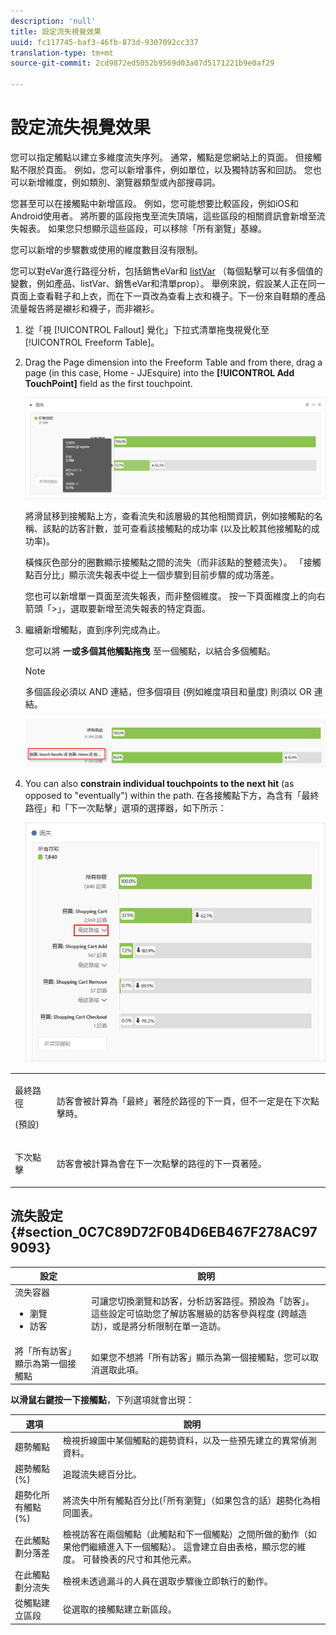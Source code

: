 ```yaml
---
description: 'null'
title: 設定流失視覺效果
uuid: fc117745-baf3-46fb-873d-9307092cc337
translation-type: tm+mt
source-git-commit: 2cd9872ed5052b9569d03a07d5171221b9e0af29

---
```



# 設定流失視覺效果

您可以指定觸點以建立多維度流失序列。 通常，觸點是您網站上的頁面。 但接觸點不限於頁面。 例如，您可以新增事件，例如單位，以及獨特訪客和回訪。 您也可以新增維度，例如類別、瀏覽器類型或內部搜尋詞。

您甚至可以在接觸點中新增區段。 例如，您可能想要比較區段，例如iOS和Android使用者。 將所要的區段拖曳至流失頂端，這些區段的相關資訊會新增至流失報表。 如果您只想顯示這些區段，可以移除「所有瀏覽」基線。

您可以新增的步驟數或使用的維度數目沒有限制。

您可以對eVar進行路徑分析，包括銷售eVar和 [listVar](https://marketing.adobe.com/resources/help/zh_TW/sc/implement/listN.html) （每個點擊可以有多個值的變數，例如產品、listVar、銷售eVar和清單prop）。 舉例來說，假設某人正在同一頁面上查看鞋子和上衣，而在下一頁改為查看上衣和襪子。下一份來自鞋類的產品流量報告將是襯衫和襪子，而非襯衫。

1. 從「視 [!UICONTROL Fallout] 覺化」下拉式清單拖曳視覺化至 [!UICONTROL Freeform Table]。

1. Drag the Page dimension into the Freeform Table and from there, drag a page (in this case, Home - JJEsquire) into the **[!UICONTROL Add TouchPoint]** field as the first touchpoint.

   ![](assets/fallout1.png)

   將滑鼠移到接觸點上方，查看流失和該層級的其他相關資訊，例如接觸點的名稱、該點的訪客計數，並可查看該接觸點的成功率 (以及比較其他接觸點的成功率)。

   橫條灰色部分的圈數顯示接觸點之間的流失（而非該點的整體流失）。 「接觸點百分比」顯示流失報表中從上一個步驟到目前步驟的成功落差。

   您也可以新增單一頁面至流失報表，而非整個維度。 按一下頁面維度上的向右箭頭「>」，選取要新增至流失報表的特定頁面。

1. 繼續新增觸點，直到序列完成為止。

   您可以將 **一或多個其他觸點拖曳** 至一個觸點，以結合多個觸點。

   >[!NOTE]
   >
   >多個區段必須以 AND 連結，但多個項目 (例如維度項目和量度) 則須以 OR 連結。

   ![](assets/multiple_obj_touchpoint.png)

1. You can also **constrain individual touchpoints to the next hit** (as opposed to &quot;eventually&quot;) within the path. 在各接觸點下方，為含有「最終路徑」和「下一次點擊」選項的選擇器，如下所示：

   ![](assets/next-hit-eventually.png)

<table id="table_A91D99D9364B41929CC5A5BC907E8985"> 
 <tbody> 
  <tr> 
   <td colname="col1"> <p>最終路徑 </p> <p>(預設) </p> </td> 
   <td colname="col2"> <p>訪客會被計算為「最終」著陸於路徑的下一頁，但不一定是在下次點擊時。 </p> </td> 
  </tr> 
  <tr> 
   <td colname="col1"> <p>下次點擊 </p> </td> 
   <td colname="col2"> <p>訪客會被計算為會在下一次點擊的路徑的下一頁著陸。 </p> </td> 
  </tr> 
 </tbody> 
</table>

## 流失設定 {#section_0C7C89D72F0B4D6EB467F278AC979093}

| 設定 | 說明 |
|--- |--- |
| 流失容器 <ul><li>瀏覽</li><li>訪客</li></ul> | 可讓您切換瀏覽和訪客，分析訪客路徑。預設為「訪客」。這些設定可協助您了解訪客層級的訪客參與程度 (跨越造訪)，或是將分析限制在單一造訪。 |
| 將「所有訪客」顯示為第一個接觸點 | 如果您不想將「所有訪客」顯示為第一個接觸點，您可以取消選取此項。 |

**以滑鼠右鍵按一下接觸點**，下列選項就會出現：

| 選項 | 說明 |
|--- |--- |
| 趨勢觸點 | 檢視折線圖中某個觸點的趨勢資料，以及一些預先建立的異常偵測資料。 |
| 趨勢觸點(%) | 追蹤流失總百分比。 |
| 趨勢化所有觸點(%) | 將流失中所有觸點百分比(「所有瀏覽」（如果包含的話）趨勢化為相同圖表。 |
| 在此觸點劃分落差 | 檢視訪客在兩個觸點（此觸點和下一個觸點）之間所做的動作（如果他們繼續進入下一個觸點）。 這會建立自由表格，顯示您的維度。 可替換表的尺寸和其他元素。 |
| 在此觸點劃分流失 | 檢視未透過漏斗的人員在選取步驟後立即執行的動作。 |
| 從觸點建立區段 | 從選取的接觸點建立新區段。 |
